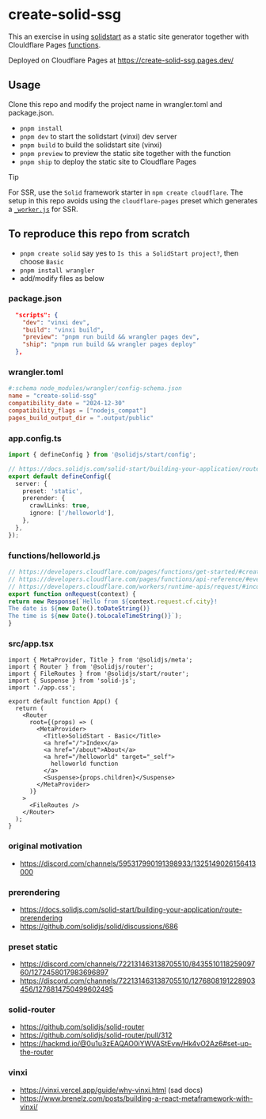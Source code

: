 # create-solid-ssg
This an exercise in using [solidstart](https://start.solidjs.com) as a static site generator together with Clouldflare Pages [functions](https://developers.cloudflare.com/pages/functions/).

Deployed on Cloudflare Pages at https://create-solid-ssg.pages.dev/

## Usage
Clone this repo and modify the project name in wrangler.toml and package.json.

- `pnpm install`
- `pnpm dev` to start the solidstart (vinxi) dev server
- `pnpm build` to build the solidstart site (vinxi)
- `pnpm preview` to preview the static site together with the function
- `pnpm ship` to deploy the static site to Cloudflare Pages

> [!TIP]
> For SSR, use the `Solid` framework starter in `npm create cloudflare`.
> The setup in this repo avoids using the `cloudflare-pages` preset which generates a [`_worker.js`](https://developers.cloudflare.com/pages/functions/advanced-mode/) for SSR.

## To reproduce this repo from scratch
- `pnpm create solid` say yes to `Is this a SolidStart project?`, then choose `Basic`
- `pnpm install wrangler`
- add/modify files as below

### package.json
```json
  "scripts": {
    "dev": "vinxi dev",
    "build": "vinxi build",
    "preview": "pnpm run build && wrangler pages dev",
    "ship": "pnpm run build && wrangler pages deploy"
  },
```

### wrangler.toml
```toml
#:schema node_modules/wrangler/config-schema.json
name = "create-solid-ssg"
compatibility_date = "2024-12-30"
compatibility_flags = ["nodejs_compat"]
pages_build_output_dir = ".output/public"
```

### app.config.ts
```ts
import { defineConfig } from '@solidjs/start/config';

// https://docs.solidjs.com/solid-start/building-your-application/route-prerendering
export default defineConfig({
  server: {
    preset: 'static',
    prerender: {
      crawlLinks: true,
      ignore: ['/helloworld'],
    },
  },
});
```

### functions/helloworld.js
```js
// https://developers.cloudflare.com/pages/functions/get-started/#create-a-function
// https://developers.cloudflare.com/pages/functions/api-reference/#eventcontext
// https://developers.cloudflare.com/workers/runtime-apis/request/#incomingrequestcfproperties
export function onRequest(context) {
return new Response(`Hello from ${context.request.cf.city}!
The date is ${new Date().toDateString()}
The time is ${new Date().toLocaleTimeString()}`);
}
```

### src/app.tsx
```tsx
import { MetaProvider, Title } from '@solidjs/meta';
import { Router } from '@solidjs/router';
import { FileRoutes } from '@solidjs/start/router';
import { Suspense } from 'solid-js';
import './app.css';

export default function App() {
  return (
    <Router
      root={(props) => (
        <MetaProvider>
          <Title>SolidStart - Basic</Title>
          <a href="/">Index</a>
          <a href="/about">About</a>
          <a href="/helloworld" target="_self">
            helloworld function
          </a>
          <Suspense>{props.children}</Suspense>
        </MetaProvider>
      )}
    >
      <FileRoutes />
    </Router>
  );
}
```

### original motivation
- https://discord.com/channels/595317990191398933/1325149026156413000

### prerendering
- https://docs.solidjs.com/solid-start/building-your-application/route-prerendering
- https://github.com/solidjs/solid/discussions/686

### preset static
- https://discord.com/channels/722131463138705510/843551011825909760/1272458017983696897
- https://discord.com/channels/722131463138705510/1276808191228903456/1276814750499602495

### solid-router
- https://github.com/solidjs/solid-router
- https://github.com/solidjs/solid-router/pull/312
- https://hackmd.io/@0u1u3zEAQAO0iYWVAStEvw/Hk4vO2Az6#set-up-the-router

### vinxi
- https://vinxi.vercel.app/guide/why-vinxi.html (sad docs)
- https://www.brenelz.com/posts/building-a-react-metaframework-with-vinxi/
